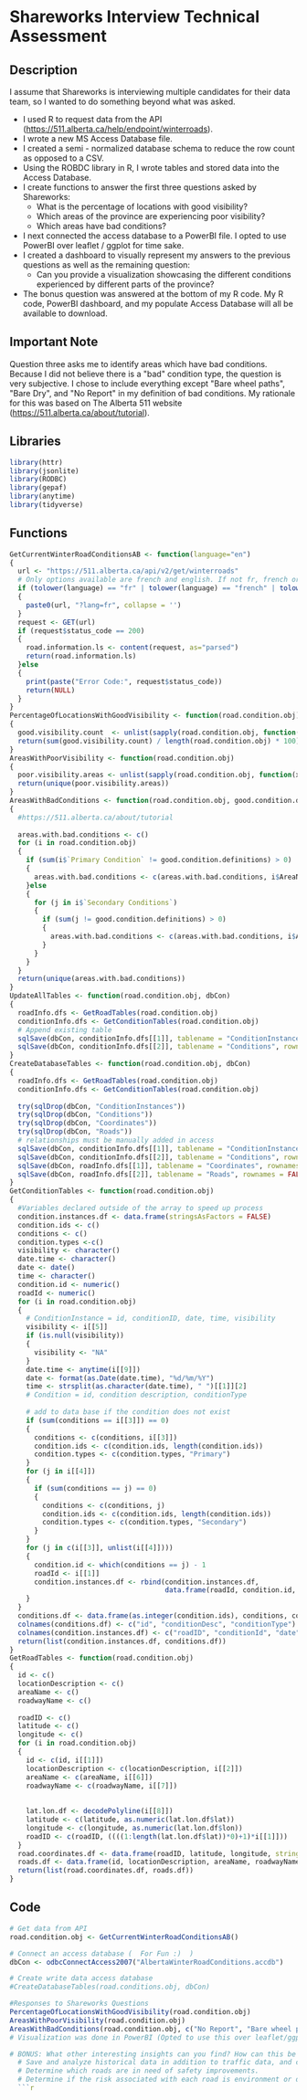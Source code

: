 # Shareworks Interview Technical Assessment 

## Description
I assume that Shareworks is interviewing multiple candidates for their data team, so I wanted to do something beyond what was asked. 
* I used R to request data from the API (https://511.alberta.ca/help/endpoint/winterroads). 
* I wrote a new MS Access Database file. 
* I created a semi - normalized database schema to reduce the row count as opposed to a CSV.
* Using the ROBDC library in R, I wrote tables and stored data into the Access Database.
* I create functions to answer the first three questions asked by Shareworks:
  * What is the percentage of locations with good visibility?
  * Which areas of the province are experiencing poor visibility?
  * Which areas have bad conditions? 
* I next connected the access database to a PowerBI file. I opted to use PowerBI over leaflet / ggplot for time sake.
* I created a dashboard to visually represent my answers to the previous questions as well as the remaining question:
  * Can you provide a visualization showcasing the different conditions experienced by different parts of the province?
* The bonus question was answered at the bottom of my R code.
My R code, PowerBI dashboard, and my populate Access Database will all be available to download.

## Important Note
Question three asks me to identify areas which have bad conditions. Because I did not believe there is a "bad" condition type, the question is very subjective. I chose to include everything except "Bare wheel paths", "Bare Dry", and "No Report" in my definition of bad conditions. My rationale for this was based on The Alberta 511 website (https://511.alberta.ca/about/tutorial).

## Libraries 

```r
library(httr)
library(jsonlite)
library(RODBC)
library(gepaf)
library(anytime)
library(tidyverse)
```

## Functions 

```r
GetCurrentWinterRoadConditionsAB <- function(language="en")
{
  url <- "https://511.alberta.ca/api/v2/get/winterroads"
  # Only options available are french and english. If not fr, french or francais, the default will be english
  if (tolower(language) == "fr" | tolower(language) == "french" | tolower(language) == "francais")
  {
    paste0(url, "?lang=fr", collapse = '')
  }
  request <- GET(url)
  if (request$status_code == 200)
  {
    road.information.ls <- content(request, as="parsed")
    return(road.information.ls)
  }else
  {
    print(paste("Error Code:", request$status_code))
    return(NULL)
  }
}
PercentageOfLocationsWithGoodVisibility <- function(road.condition.obj)
{
  good.visibility.count  <- unlist(sapply(road.condition.obj, function(x) if (!is.null(x$Visibility)){ if (tolower(x$Visibility) == "good"){return(TRUE) } }))
  return(sum(good.visibility.count) / length(road.condition.obj) * 100)
}
AreasWithPoorVisibility <- function(road.condition.obj)
{
  poor.visibility.areas <- unlist(sapply(road.condition.obj, function(x) if (!is.null(x$Visibility)){ if (tolower(x$Visibility) == "poor") {return(x$AreaName)}}))
  return(unique(poor.visibility.areas))
}
AreasWithBadConditions <- function(road.condition.obj, good.condition.definitions)
{
  #https://511.alberta.ca/about/tutorial
  
  areas.with.bad.conditions <- c()
  for (i in road.condition.obj) 
  {
    if (sum(i$`Primary Condition` != good.condition.definitions) > 0)
    {
      areas.with.bad.conditions <- c(areas.with.bad.conditions, i$AreaName)
    }else
    {
      for (j in i$`Secondary Conditions`) 
      {
        if (sum(j != good.condition.definitions) > 0)
        {
          areas.with.bad.conditions <- c(areas.with.bad.conditions, i$AreaName)
        }
      }
    }
  }
  return(unique(areas.with.bad.conditions))
}
UpdateAllTables <- function(road.condition.obj, dbCon)
{
  roadInfo.dfs <- GetRoadTables(road.condition.obj)
  conditionInfo.dfs <- GetConditionTables(road.condition.obj)
  # Append existing table
  sqlSave(dbCon, conditionInfo.dfs[[1]], tablename = "ConditionInstances", rownames = FALSE, append = TRUE)
  sqlSave(dbCon, conditionInfo.dfs[[2]], tablename = "Conditions", rownames = FALSE, append = TRUE)
}
CreateDatabaseTables <- function(road.condition.obj, dbCon)
{
  roadInfo.dfs <- GetRoadTables(road.condition.obj)
  conditionInfo.dfs <- GetConditionTables(road.condition.obj)
  
  try(sqlDrop(dbCon, "ConditionInstances"))
  try(sqlDrop(dbCon, "Conditions"))
  try(sqlDrop(dbCon, "Coordinates"))
  try(sqlDrop(dbCon, "Roads"))
  # relationships must be manually added in access
  sqlSave(dbCon, conditionInfo.dfs[[1]], tablename = "ConditionInstances", rownames = FALSE)
  sqlSave(dbCon, conditionInfo.dfs[[2]], tablename = "Conditions", rownames = FALSE)
  sqlSave(dbCon, roadInfo.dfs[[1]], tablename = "Coordinates", rownames = FALSE)
  sqlSave(dbCon, roadInfo.dfs[[2]], tablename = "Roads", rownames = FALSE)
}
GetConditionTables <- function(road.condition.obj)
{
  #Variables declared outside of the array to speed up process
  condition.instances.df <- data.frame(stringsAsFactors = FALSE)
  condition.ids <- c()
  conditions <- c()
  condition.types <-c()
  visibility <- character()
  date.time <- character()
  date <- date()
  time <- character()
  condition.id <- numeric()
  roadId <- numeric()
  for (i in road.condition.obj) 
  {
    # ConditionInstance = id, conditionID, date, time, visibility
    visibility <- i[[5]]
    if (is.null(visibility))
    {
      visibility <- "NA"
    }
    date.time <- anytime(i[[9]])
    date <- format(as.Date(date.time), "%d/%m/%Y")
    time <- strsplit(as.character(date.time), " ")[[1]][2]
    # Condition = id, condition description, conditionType
    
    # add to data base if the condition does not exist
    if (sum(conditions == i[[3]]) == 0)
    {
      conditions <- c(conditions, i[[3]])
      condition.ids <- c(condition.ids, length(condition.ids))
      condition.types <- c(condition.types, "Primary")
    }
    for (j in i[[4]])
    {
      if (sum(conditions == j) == 0)
      {
        conditions <- c(conditions, j)
        condition.ids <- c(condition.ids, length(condition.ids))
        condition.types <- c(condition.types, "Secondary")
      }
    }
    for (j in c(i[[3]], unlist(i[[4]])))
    {
      condition.id <- which(conditions == j) - 1
      roadId <- i[[1]]
      condition.instances.df <- rbind(condition.instances.df,
                                      data.frame(roadId, condition.id, date, time, visibility, stringsAsFactors = FALSE))
    }
  }
  conditions.df <- data.frame(as.integer(condition.ids), conditions, condition.types, stringsAsFactors = FALSE)
  colnames(conditions.df) <- c("id", "conditionDesc", "conditionType")
  colnames(condition.instances.df) <- c("roadID", "conditionId", "date", "time", "visibility")
  return(list(condition.instances.df, conditions.df))
}
GetRoadTables <- function(road.condition.obj)
{
  id <- c()
  locationDescription <- c()
  areaName <- c()
  roadwayName <- c()
  
  roadID <- c()
  latitude <- c()
  longitude <- c()
  for (i in road.condition.obj) 
  {
    id <- c(id, i[[1]])
    locationDescription <- c(locationDescription, i[[2]])
    areaName <- c(areaName, i[[6]])
    roadwayName <- c(roadwayName, i[[7]])
    
    
    lat.lon.df <- decodePolyline(i[[8]])
    latitude <- c(latitude, as.numeric(lat.lon.df$lat))
    longitude <- c(longitude, as.numeric(lat.lon.df$lon))
    roadID <- c(roadID, ((((1:length(lat.lon.df$lat))*0)+1)*i[[1]]))
  }
  road.coordinates.df <- data.frame(roadID, latitude, longitude, stringsAsFactors = FALSE)
  roads.df <- data.frame(id, locationDescription, areaName, roadwayName, stringsAsFactors = FALSE)
  return(list(road.coordinates.df, roads.df))
}
```


## Code

```r
# Get data from API
road.condition.obj <- GetCurrentWinterRoadConditionsAB()

# Connect an access database (  For Fun :)  )
dbCon <- odbcConnectAccess2007("AlbertaWinterRoadConditions.accdb")

# Create write data access database
#CreateDatabaseTables(road.conditions.obj, dbCon)

#Responses to Shareworks Questions
PercentageOfLocationsWithGoodVisibility(road.condition.obj)
AreasWithPoorVisibility(road.condition.obj)
AreasWithBadConditions(road.condition.obj, c("No Report", "Bare wheel paths", "Bare Dry"))
# Visualization was done in PowerBI (Opted to use this over leaflet/ggplot, so I could quickly make a full dashboard)

# BONUS: What other interesting insights can you find? How can this be used by the government to improve people's welling?
  # Save and analyze historical data in addition to traffic data, and collision data to improve road safety.
  # Determine which roads are in need of safety improvements. 
  # Determine if the risk associated with each road is environment or driver based. Improve roads accordingly
  ```r

